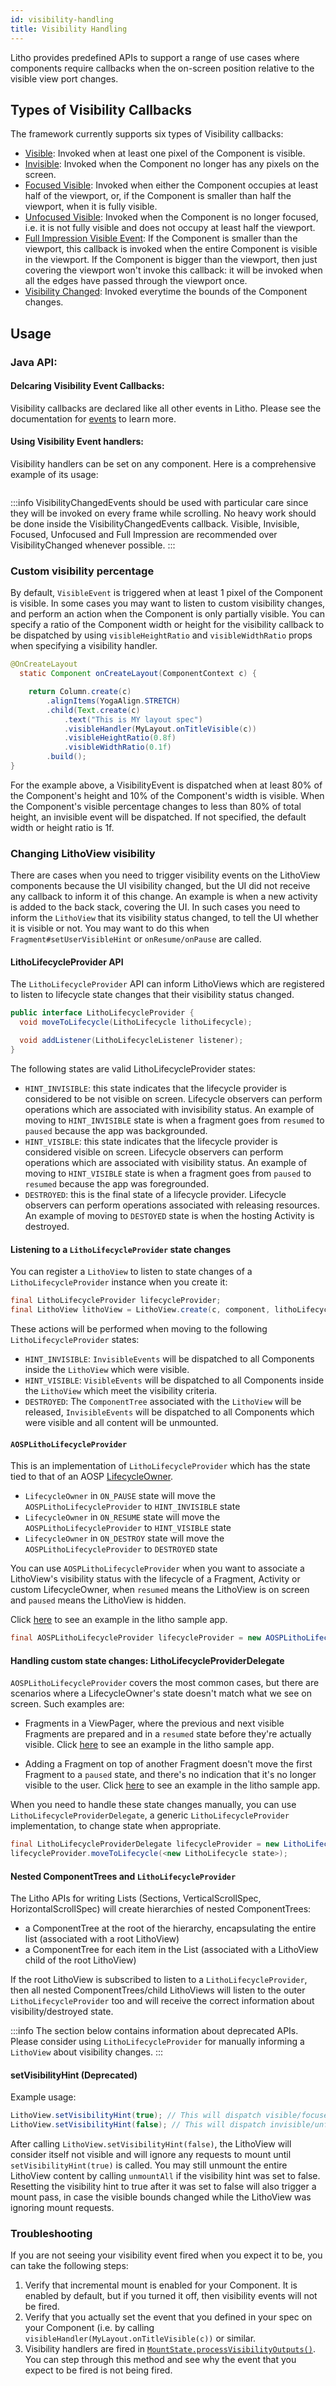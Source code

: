 ```yaml
---
id: visibility-handling
title: Visibility Handling
---
```


Litho provides predefined APIs to support a range of use cases where components
require callbacks when the on-screen position relative to the visible view port changes.

## Types of Visibility Callbacks

The framework currently supports six types of Visibility callbacks:

- [Visible](pathname:///javadoc/com/facebook/litho/VisibleEvent.html): Invoked when at least one pixel of the Component is visible.
- [Invisible](pathname:///javadoc/com/facebook/litho/InvisibleEvent.html): Invoked when the Component no longer has any pixels on the screen.
- [Focused Visible](pathname:///javadoc/com/facebook/litho/FocusedVisibleEvent.html): Invoked when either the Component occupies at least half of the viewport, or, if the Component is smaller than half the viewport, when it is fully visible.
- [Unfocused Visible](pathname:///javadoc/com/facebook/litho/UnfocusedVisibleEvent.html): Invoked when the Component is no longer focused, i.e. it is not fully visible and does not occupy at least half the viewport.
- [Full Impression Visible Event](pathname:///javadoc/com/facebook/litho/FullImpressionVisibleEvent.html): If the Component is smaller than the viewport, this callback is invoked when the entire Component is visible in the viewport. If the Component is bigger than the viewport, then just covering the viewport won't invoke this callback: it will be invoked when all the edges have passed through the viewport once.
- [Visibility Changed](pathname:///javadoc/com/facebook/litho/VisibilityChangedEvent.html): Invoked everytime the bounds of the Component changes.

## Usage

### Java API:

#### Delcaring Visibility Event Callbacks:

Visibility callbacks are declared like all other events in Litho. Please see the documentation for [events](/docs/codegen/events-for-specs) to learn more.

#### Using Visibility Event handlers:

Visibility handlers can be set on any component. Here is a comprehensive example of its usage:

``` java file=sample/src/main/java/com/facebook/samples/litho/java/events/VisibilityEventExampleSpec.java start=start_example end=end_example
```

:::info
VisibilityChangedEvents should be used with particular care since they will be invoked on every frame while scrolling. No heavy work should be done inside the VisibilityChangedEvents callback. Visible, Invisible, Focused, Unfocused and Full Impression are recommended over VisibilityChanged whenever possible.
:::

### Custom visibility percentage
By default, `VisibleEvent` is triggered when at least 1 pixel of the Component is visible. In some cases you may want to listen to custom visibility changes, and perform an action when the Component is only partially visible.
You can specify a ratio of the Component width or height for the visibility callback to be dispatched by using `visibleHeightRatio` and `visibleWidthRatio` props when specifying a visibility handler.

```java
@OnCreateLayout
  static Component onCreateLayout(ComponentContext c) {

    return Column.create(c)
        .alignItems(YogaAlign.STRETCH)
        .child(Text.create(c)
            .text("This is MY layout spec")
            .visibleHandler(MyLayout.onTitleVisible(c))
            .visibleHeightRatio(0.8f)
            .visibleWidthRatio(0.1f)
        .build();
}
```
For the example above, a VisibilityEvent is dispatched when at least 80% of the Component's height and 10% of the Component's width is visible.
When the Component's visible percentage changes to less than 80% of total height, an invisible event will be dispatched.
If not specified, the default width or height ratio is 1f.

### Changing LithoView visibility

There are cases when you need to trigger visibility events on the LithoView components because the UI visibility changed, but the UI did not receive any callback to inform it of this change. An example is when a new activity is added to the back stack, covering the UI. In such cases you need to inform the `LithoView` that its visibility status changed, to tell the UI whether it is visible or not. You may want to do this when `Fragment#setUserVisibleHint` or `onResume/onPause` are called.

#### LithoLifecycleProvider API
The `LithoLifecycleProvider` API can inform LithoViews which are registered to listen to lifecycle state changes that their visibility status changed.

```java
public interface LithoLifecycleProvider {
  void moveToLifecycle(LithoLifecycle lithoLifecycle);

  void addListener(LithoLifecycleListener listener);
}
```

The following states are valid LithoLifecycleProvider states:
- `HINT_INVISIBLE`: this state indicates that the lifecycle provider is considered to be not visible on screen. Lifecycle observers can perform operations which are associated with invisibility status. An example of moving to `HINT_INVISIBLE` state is when a fragment goes from `resumed` to `paused` because the app was backgrounded.
- `HINT_VISIBLE`: this state indicates that the lifecycle provider is considered visible on screen. Lifecycle observers can perform operations which are associated with visibility status. An example of moving to `HINT_VISIBLE` state is when a fragment goes from `paused` to `resumed` because the app was foregrounded.
- `DESTROYED`: this is the final state of a lifecycle provider. Lifecycle observers can perform operations associated with releasing resources. An example of moving to `DESTOYED` state is when the hosting Activity is destroyed.

#### Listening to a `LithoLifecycleProvider` state changes
You can register a `LithoView` to listen to state changes of a `LithoLifecycleProvider` instance when you create it:

```java
final LithoLifecycleProvider lifecycleProvider;
final LithoView lithoView = LithoView.create(c, component, lithoLifecycleProvider);
```

These actions will be performed when moving to the following `LithoLifecycleProvider` states:
- `HINT_INVISIBLE`: `InvisibleEvents` will be dispatched to all Components inside the `LithoView` which were visible.
- `HINT_VISIBLE`: `VisibleEvents` will be dispatched to all Components inside the `LithoView` which meet the visibility criteria.
- `DESTROYED`: The `ComponentTree` associated with the `LithoView` will be released, `InvisibleEvents` will be dispatched to all Components which were visible and all content will be unmounted.

#### `AOSPLithoLifecycleProvider`
This is an implementation of `LithoLifecycleProvider` which has the state tied to that of an AOSP [LifecycleOwner](https://developer.android.com/topic/libraries/architecture/lifecycle#lco).
- `LifecycleOwner` in `ON_PAUSE` state will move the `AOSPLithoLifecycleProvider` to `HINT_INVISIBLE` state
- `LifecycleOwner` in `ON_RESUME` state will move the `AOSPLithoLifecycleProvider` to `HINT_VISIBLE` state
- `LifecycleOwner` in `ON_DESTROY` state will move the `AOSPLithoLifecycleProvider` to `DESTROYED` state

You can use `AOSPLithoLifecycleProvider` when you want to associate a LithoView's visibility status with the lifecycle of a Fragment, Activity or custom LifecycleOwner, when `resumed` means the LithoView is on screen and `paused` means the LithoView is hidden.

Click [here](https://github.com/facebook/litho/blob/master/sample/src/main/java/com/facebook/samples/litho/java/lifecycle/LifecycleDelegateActivity.java#L79) to see an example in the litho sample app.

```java
final AOSPLithoLifecycleProvider lifecycleProvider = new AOSPLithoLifecycleProvider(fragment);
```

#### Handling custom state changes: LithoLifecycleProviderDelegate
`AOSPLithoLifecycleProvider` covers the most common cases, but there are scenarios where a LifecycleOwner's state doesn't match what we see on screen.
Such examples are:
- Fragments in a ViewPager, where the previous and next visible Fragments are prepared and in a `resumed` state before they're actually visible. Click [here](https://github.com/facebook/litho/blob/master/sample/src/main/java/com/facebook/samples/litho/java/lifecycle/ScreenSlidePageFragment.java) to see an example in the litho sample app.

- Adding a Fragment on top of another Fragment doesn't move the first Fragment to a `paused` state, and there's no indication that it's no longer visible to the user. Click [here](https://github.com/facebook/litho/blame/master/sample/src/main/java/com/facebook/samples/litho/java/lifecycle/LifecycleFragment.java) to see an example in the litho sample app.

When you need to handle these state changes manually, you can use `LithoLifecycleProviderDelegate`, a generic `LithoLifecycleProvider` implementation, to change state when appropriate.

```java
final LithoLifecycleProviderDelegate lifecycleProvider = new LithoLifecycleProviderDelegate();
lifecycleProvider.moveToLifecycle(<new LithoLifecycle state>);
```

#### Nested ComponentTrees and `LithoLifecycleProvider`
The Litho APIs for writing Lists (Sections, VerticalScrollSpec, HorizontalScrollSpec) will create hierarchies of nested ComponentTrees:
- a ComponentTree at the root of the hierarchy, encapsulating the entire list (associated with a root LithoView)
- a ComponentTree for each item in the List (associated with a LithoView child of the root LithoView)

If the root LithoView is subscribed to listen to a `LithoLifecycleProvider`, then all nested ComponentTrees/child LithoViews will listen to the outer `LithoLifecycleProvider` too and will receive the correct information about visibility/destroyed state.

:::info
The section below contains information about deprecated APIs. Please consider using `LithoLifecycleProvider` for manually informing a `LithoView` about visibility changes.
:::
#### setVisibilityHint (Deprecated)

Example usage:
```java
LithoView.setVisibilityHint(true); // This will dispatch visible/focused events as necessary on all components inside this LithoView
LithoView.setVisibilityHint(false); // This will dispatch invisible/unfocused events as necessary on all components inside this LithoView
```

After calling `LithoView.setVisibilityHint(false)`, the LithoView will consider itself not visible and will ignore any requests to mount until `setVisibilityHint(true)` is called.
You may still unmount the entire LithoView content by calling `unmountAll` if the visibility hint was set to false.
Resetting the visibility hint to true after it was set to false will also trigger a mount pass, in case the visible bounds changed while the LithoView was ignoring mount requests.

### Troubleshooting
If you are not seeing your visibility event fired when you expect it to be, you can take the following steps:
1. Verify that incremental mount is enabled for your Component. It is enabled by default, but if you turned it off, then visibility events will not be fired.
2. Verify that you actually set the event that you defined in your spec on your Component (i.e. by calling `visibleHandler(MyLayout.onTitleVisible(c))` or similar.
3. Visibility handlers are fired in [`MountState.processVisibilityOutputs()`](https://github.com/facebook/litho/blob/master/litho-core/src/main/java/com/facebook/litho/MountState.java#L489:L657). You can step through this method and see why the event that you expect to be fired is not being fired.
